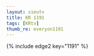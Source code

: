 ```yaml
--- 
layout: sieutv
title: KR 1191
tags: [KRtv]
thumb_re: everyon1191
---
```

{% include edge2 key="1191" %} 
